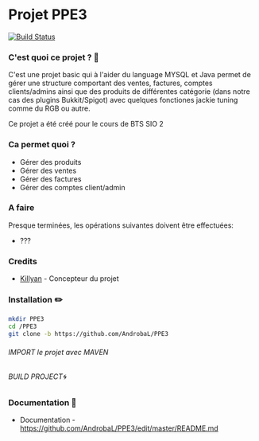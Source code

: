 # Projet PPE3

[![Build Status](https://travis-ci.org/joemccann/dillinger.svg?branch=master)](https://travis-ci.org/joemccann/dillinger)

### C'est quoi ce projet ? 🔣
C'est une projet basic qui à l'aider du language MYSQL et Java permet de gérer une structure comportant des ventes, factures, comptes clients/admins ainsi que des produits de différentes catégorie (dans notre cas des plugins Bukkit/Spigot) avec quelques fonctiones jackie tuning comme du RGB ou autre.

Ce projet a été créé pour le cours de BTS SIO 2

### Ca permet quoi ?

  * Gérer des produits
  * Gérer des ventes
  * Gérer des factures
  * Gérer des comptes client/admin

### A faire
Presque terminées, les opérations suivantes doivent être effectuées:
  - ???

### Credits
* [Killyan](https://github.com/AndrobaL) - Concepteur du projet

### Installation ✏️
```sh
mkdir PPE3
cd /PPE3
git clone -b https://github.com/AndrobaL/PPE3
```
###### IMPORT le projet avec MAVEN
###### BUILD PROJECT🌀

### Documentation 📝

 - Documentation - https://github.com/AndrobaL/PPE3/edit/master/README.md
